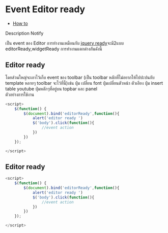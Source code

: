 # Event Editor ready
  - [How to](#how-to) 


Description Notify


เป็น event ของ Editor การทำงานเหมือนกับ [jquery ready](https://api.jquery.com/ready/)จะมี2แบบ editorReady,widgetReady การทำงานแตกต่างกันดังนี้
## Editor ready
โดยส่วนใหญ่จะเอาไว้เก็บ event ของ toolbar (เป็น toolbar หลักที่ไม่อยากให้ไปปะปนกับ template หลายๆ toolbar จะไว้ที่นี้)เช่น ปุ่ม เปลี่ยน font ปุ่มเปลี่ยนตัวหน้า ตัวเอียง ปุ่ม insert table youtube ปุ่มหลักๆที่อยู่บน topbar และ panel
<br>
ตัวอย่างการใช้งาน
```js
<script>
    $(function() {
  	    $(document).bind('editorReady',function(){
            alert('editor ready ')
            $('body').click(function(){
                //event action
            })
        })
    });

</script>
```
## Editor ready
```js
<script>
    $(function() {
  	    $(document).bind('editorReady',function(){
            alert('editor ready ')
            $('body').click(function(){
                //event action
            })
        })
    });

</script>
```



